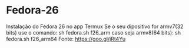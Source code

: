# Fedora-26
Instalação do Fedora 26 no app Termux
Se o seu dipositivo for armv7(32 bits) use o comando: sh fedora.sh f26_arm
caso seja armv8(64 bits): sh fedora.sh f26_arm64
Fonte: https://goo.gl/jRt4Yu
